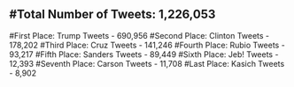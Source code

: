 #Total Number of Tweets: 1,226,053 
---
#First Place: Trump Tweets - 690,956
#Second Place: Clinton Tweets - 178,202
#Third Place: Cruz Tweets - 141,246
#Fourth Place: Rubio Tweets - 93,217
#Fifth Place: Sanders Tweets - 89,449
#Sixth Place: Jeb! Tweets - 12,393
#Seventh Place: Carson Tweets - 11,708
#Last Place: Kasich Tweets - 8,902
